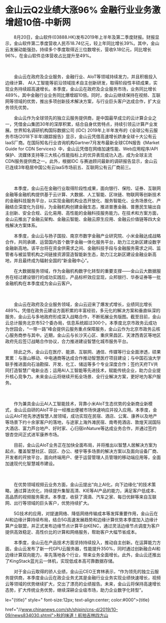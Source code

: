 # 金山云Q2业绩大涨96% 金融行业业务激增超10倍-中新网

　　8月20日，金山软件(03888.HK)发布2019年上半年及第二季度财报。财报显示，金山软件第二季度营收人民币18.74亿元，较上年同比增长39%。其中，金山云发展动能强劲，持续多个季度取得近三位数增长，营收9.18亿元，同比增长96%，在金山软件总体营收占比提升至49%。

　　

　　金山云在政府及企业服务，金融行业、AIoT等领域持续发力，并且积极投入边缘计算、 AI人工智能等前沿领域技术自主创新研发，取得阶段性丰硕成果，实现业务持续超高速增长。本季度，金山云在政府及企业服务市场，业务同比增长489%，其中金融行业业务同比爆增超10倍。同时，金山云继续保持在视频、互联网等领域的优势，推出多项创新技术解决方案，与行业巨头客户达成合作，扩大业务领先优势。

　　金山云作为全球领先的独立云服务提供商，是中国最早成立的云计算企业之一，凭借金山集团30年的深厚积累，结合自身优势特点，持续引领云计算产业发展。世界知名调研机构国际数据公司 (IDC) 2019年上半年发布的《全球公有云服务市场(2018下半年)跟踪报告》显示，金山云凭借高速增长跻身全球十大公有云IaaS厂商。在国际知名行业咨询机构Gartner7月发布最新全球CDN报告《Market Guide for CDN Services》中，金山云凭借在网络加速性能、Web应用程序/API 保护、流媒体支持等三大核心性能指标上的优异表现成功入选，成为全球主流CDN服务提供商之一。此外，根据IDC 与赛迪顾问最新的调研报告显示，金山云已连续3年稳居中国公有云IaaS市场前五、互联网公有云厂商前三。

　　

　　本季度，金山云在金融行业取得阶段性成果，面向银行、保险、证券、互联网金融等金融机构提供基于云计算、大数据、人工智能、区块链、物联网等创新技术的金融科技服务平台，以实现金融机构业态开放化、服务智能化、业务场景化、产融结合深度化为目标，为金融机构创建金融生态，推进普惠金融、普惠民生输出自主创新、安全合规、云化易用、高性能的金融科技服务能力。在技术和方案方面，金山云推出了金融云架构、金融云智能、金融云原生应用、金融云价值链等四大全栈解决方案体系。

　　本季度，金山云与扬子国投、南京市数字金融产业研究院、小米金融达成战略合作，共同承建、运营国内首个数字金融一体化服务平台，助力江北新区建设数字金融新高地。该平台将在资金供需求之间、金融科技手段与金融服务需求之间、监管者与被监管机构之间链接资源营造智能新生态，助力江北新区建设金融业新高地，并且最终成为辐射全国的“新金融中心”。

　　在大数据服务领域，作为金融机构数字化转型的重要支撑——金山云大数据服务在经过建设银行的成功实践后，产品标杆效应显现，众邦银行、华泰证券等一批金融机构在本季度成为金山云客户。

　　

　　金山云在政府及企业服务领域，金山云迎来了爆发式增长，业绩同比增长489%。凭借在政务云建设方面积累的丰富经验，多元化的解决方案和垂直纵深的服务，金山云与多地政府形成深入战略合作，不断拓展业务版图。截至目前，金山云总计服务北京市52个委办局，信息系统超过300个。本季度北京市政务云成功为世园会，“一带一路”峰会提供云服务重点保障服务，金山云作为北京市政务云核心服务商参与其中。近期，金山云与长沙天心区、重庆荣昌区、天津西青区等地区政府先后签订战略合作协议，合力推进建设智慧化城市服务平台。

　　除此之外，金山云在医疗、能源、互联网、通信、传媒等行业全面渗透，硕果累累：与唐山移动、中电通商等达成合作推动智慧医疗项目建设；与中国石油大学联手推进面向石油勘探、开发、化工、储运等多个专业深度合作；签约天府TV共同打造智慧广电新业态；运用AI人工智能等先进技术，赋能传统企业，助力企业提升核心竞争力。未来金山云将继续开拓全场景、全行业解决方案，更好地为客户服务。

　　

　　作为兼具金山云AI人工智能技术，背靠小米AIoT生态优势的全新商业新模式，金山云自研的AIoT平台一经推出便被市场快速响应并投入应用。本季度，金山云AIoT抢先渗透智慧人居领域，成功实现在民宿、酒店、公寓、康养以及地产等场景下约十余家客户的落地，与途家上海外滩民宿、南粤苑酒店、敦煌天润国际大酒店、富力芦台地产、好时家、心归宿inNature等达成业务合作，并通过签约银杏空间正式进军康养市场。

　　目前，金山云AIoT业务正在加快全面布局，并将推出以智慧人居解决方案为起点，覆盖智慧社区、园区、办公、楼宇等多场景的解决方案以及面向设备厂商、开发者的开放平台，面向终端用户、便于运营管理人员管理的移动端应用等，全面加速现代化智慧城市建设。

　　

　　在优势领域视频云业务方面，金山云提出“向上AI化，向下边缘化“的技术策略，通过算法优化，持续提升集智高清、KIE等AI产品的能力，满足客户低成本、高品质的视频服务需求。本季度，收获了滴滴、汽车之家、每日优鲜等来自互联网、出行等领域的巨头客户，优势持续扩大。

　　5G技术的应用，对提速网络、降低网络传输成本等发挥重要作用，金山云在AI和边缘计算持续布局，结合5G高速发展趋势和边缘计算优势本季度加入边缘计算产业联盟，并正式发布边缘节点计算平台KENC，通过灵活边缘节点调度为客户提供高效稳定、高性价比的计算和网络服务，帮助客户大幅节省成本。

　　本季度，金山云在产品技术方面坚持持续投入，推动自主创新。在运算能力方面，金山云发布了新一代GPU云服务器，性能提升350%，同时通过创新融合AI和边缘计算双向能力，率先落地各个行业，带来业务全面增长。此外，金山云还推出了KingStack蓝光云一体机，实现低成本高可靠数据存储。

　　对于金山云取得的骄人业绩，金山云CEO王育林表示，“作为领先的独立云服务提供商，本季度金山云在政企业务尤其是金融行业业务实现业绩快速增长，视频云等领域的优势继续扩大，交出了漂亮的业绩报告。未来，金山云将保持高速增长态势，扩大传统业务优势，继续深耕企业级市场，助力企业数字化转型”。

le="{title}" style=" font-size:12px; text-align:center; color:#000">{title}

href="//www.chinanews.com/sh/shipin/cns-d/2019/10-09/news834030.shtml">秋的味道！航拍吉林四方山
